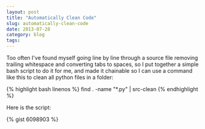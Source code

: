 ```yaml
---
layout: post
title: "Automatically Clean Code"
slug: automatically-clean-code
date: 2013-07-28
category: blog
tags:
---
```


Too often I've found myself going line by line through a source file removing trailing whitespace and converting tabs to spaces, so I put together a simple bash script to do it for me, and made it chainable so I can use a command like this to clean all python files in a folder:

{% highlight bash linenos %}
find . -name "*.py" | src-clean
{% endhighlight %}

Here is the script:

{% gist 6098903 %}
